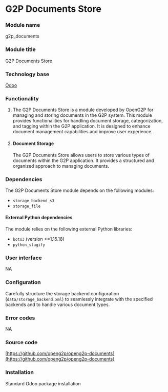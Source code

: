 # G2P Documents Store

### Module name

g2p\_documents

### Module title

G2P Documents Store

### Technology base

[Odoo](https://www.odoo.com/)

### Functionality

1. The G2P Documents Store is a module developed by OpenG2P for managing and storing documents in the G2P system. This module provides functionalities for handling document storage, categorization, and tagging within the G2P application. It is designed to enhance document management capabilities and improve user experience.
2.  #### Document Storage

    The G2P Documents Store allows users to store various types of documents within the G2P application. It provides a structured and organized approach to managing documents.

### Dependencies

The G2P Documents Store module depends on the following modules:

* `storage_backend_s3`
* `storage_file`

#### External Python dependencies

The module relies on the following external Python libraries:

* `boto3` (version <=1.15.18)
* `python_slugify`

### User interface

NA

### Configuration

Carefully structure the storage backend configuration (`data/storage_backend.xml`) to seamlessly integrate with the specified backends and to handle various document types.

### Error codes

NA

### Source code

[https://github.com/openg2p/openg2p-documents](https://github.com/openg2p/openg2p-documents)

### Installation

Standard Odoo package installation
